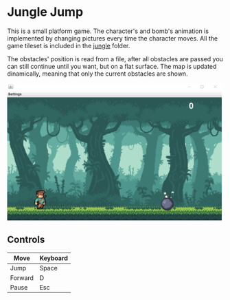 # Jungle Jump

This is a small platform game. The character's and bomb's animation is implemented by changing pictures every time the character moves.
All the game tileset is included in the [jungle](https://github.com/nandor23/platform-game/tree/main/jungle) folder.

The obstacles' position is read from a file, after all obstacles are passed you can still continue until you want, but on a flat surface. The map is updated dinamically, meaning that only the current obstacles are shown.

<img src="https://github.com/nandor23/platform-game/blob/main/Screenshot_1.png" alt="drawing" width="500"/>


## Controls

| Move         | Keyboard  |
|--------------|-----------|
| Jump         | Space     |
| Forward      | D         |
| Pause        | Esc       |
